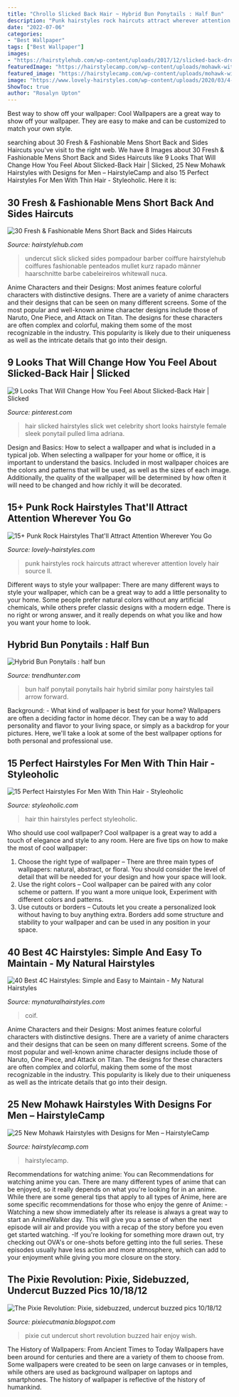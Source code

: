 ```yaml
---
title: "Chrollo Slicked Back Hair ~ Hybrid Bun Ponytails : Half Bun"
description: "Punk hairstyles rock haircuts attract wherever attention lovely hair source ll"
date: "2022-07-06"
categories:
- "Best Wallpaper"
tags: ["Best Wallpaper"]
images:
- "https://hairstylehub.com/wp-content/uploads/2017/12/slicked-back-drop-fade.jpg"
featuredImage: "https://hairstylecamp.com/wp-content/uploads/mohawk-with-designs-6.jpg"
featured_image: "https://hairstylecamp.com/wp-content/uploads/mohawk-with-designs-6.jpg"
image: "https://www.lovely-hairstyles.com/wp-content/uploads/2020/03/4-lovely-hairstyles.com-green-hair-color-110320209024.jpg"
ShowToc: true
author: "Rosalyn Upton"
---
```



Best way to show off your wallpaper:
Cool Wallpapers are a great way to show off your wallpaper. They are easy to make and can be customized to match your own style.

	

		
searching about 30 Fresh &amp; Fashionable Mens Short Back and Sides Haircuts you've visit to the right web. We have 8 Images about 30 Fresh &amp; Fashionable Mens Short Back and Sides Haircuts like 9 Looks That Will Change How You Feel About Slicked-Back Hair | Slicked, 25 New Mohawk Hairstyles with Designs for Men – HairstyleCamp and also 15 Perfect Hairstyles For Men With Thin Hair - Styleoholic. Here it is:
		
    
## 30 Fresh &amp; Fashionable Mens Short Back And Sides Haircuts

<img loading=lazy src="https://hairstylehub.com/wp-content/uploads/2017/12/slicked-back-drop-fade.jpg" onerror="this.onerror=null;this.src='https://tse3.mm.bing.net/th?id=OIP.BrR8Yv0oEISqkaEjnIlU-gAAAA&amp;pid=15.1';" alt="30 Fresh &amp; Fashionable Mens Short Back and Sides Haircuts">

_Source: hairstylehub.com_

>undercut slick slicked sides pompadour barber coiffure hairstylehub coiffures fashionable penteados mullet kurz rapado männer haarschnitte barbe cabeleireiros whitewall nuca. 

	

Anime Characters and their Designs: Most animes feature colorful characters with distinctive designs.
There are a variety of anime characters and their designs that can be seen on many different screens. Some of the most popular and well-known anime character designs include those of Naruto, One Piece, and Attack on Titan. The designs for these characters are often complex and colorful, making them some of the most recognizable in the industry. This popularity is likely due to their uniqueness as well as the intricate details that go into their design.

    
## 9 Looks That Will Change How You Feel About Slicked-Back Hair | Slicked

<img loading=lazy src="https://i.pinimg.com/736x/1a/ef/44/1aef44b1b3042bb5ed2ba2c78cc94ada.jpg" onerror="this.onerror=null;this.src='https://tse1.mm.bing.net/th?id=OIP.1QSuHVTKQ41hDXMjeJ52sQHaJ4&amp;pid=15.1';" alt="9 Looks That Will Change How You Feel About Slicked-Back Hair | Slicked">

_Source: pinterest.com_

>hair slicked hairstyles slick wet celebrity short looks hairstyle female sleek ponytail pulled lima adriana. 

	

Design and Basics: How to select a wallpaper and what is included in a typical job.
When selecting a wallpaper for your home or office, it is important to understand the basics. Included in most wallpaper choices are the colors and patterns that will be used, as well as the sizes of each image. Additionally, the quality of the wallpaper will be determined by how often it will need to be changed and how richly it will be decorated.

    
## 15+ Punk Rock Hairstyles That&#039;ll Attract Attention Wherever You Go

<img loading=lazy src="https://www.lovely-hairstyles.com/wp-content/uploads/2020/03/4-lovely-hairstyles.com-green-hair-color-110320209024.jpg" onerror="this.onerror=null;this.src='https://tse4.mm.bing.net/th?id=OIP.MtYjKLbHkoynuURGOqLixwHaLH&amp;pid=15.1';" alt="15+ Punk Rock Hairstyles That&#039;ll Attract Attention Wherever You Go">

_Source: lovely-hairstyles.com_

>punk hairstyles rock haircuts attract wherever attention lovely hair source ll. 

	

Different ways to style your wallpaper:
There are many different ways to style your wallpaper, which can be a great way to add a little personality to your home. Some people prefer natural colors without any artificial chemicals, while others prefer classic designs with a modern edge. There is no right or wrong answer, and it really depends on what you like and how you want your home to look.

    
## Hybrid Bun Ponytails : Half Bun

<img loading=lazy src="http://cdn.trendhunterstatic.com/thumbs/half-bun.jpeg" onerror="this.onerror=null;this.src='https://tse2.mm.bing.net/th?id=OIP.aFkqfd_8XEAG7rKWn7LHYwHaLI&amp;pid=15.1';" alt="Hybrid Bun Ponytails : half bun">

_Source: trendhunter.com_

>bun half ponytail ponytails hair hybrid similar pony hairstyles tail arrow forward. 

	

Background: - What kind of wallpaper is best for your home?
Wallpapers are often a deciding factor in home décor. They can be a way to add personality and flavor to your living space, or simply as a backdrop for your pictures. Here, we'll take a look at some of the best wallpaper options for both personal and professional use.

    
## 15 Perfect Hairstyles For Men With Thin Hair - Styleoholic

<img loading=lazy src="https://i.styleoholic.com/2016/03/15-Perfect-Hairstyles-For-Men-With-Thin-Hair-10.jpg" onerror="this.onerror=null;this.src='https://tse1.mm.bing.net/th?id=OIP.r7tvT8WBNKbFuimJj-VMSwAAAA&amp;pid=15.1';" alt="15 Perfect Hairstyles For Men With Thin Hair - Styleoholic">

_Source: styleoholic.com_

>hair thin hairstyles perfect styleoholic. 

	

Who should use cool wallpaper?
Cool wallpaper is a great way to add a touch of elegance and style to any room. Here are five tips on how to make the most of cool wallpaper: 
1) Choose the right type of wallpaper – There are three main types of wallpapers: natural, abstract, or floral. You should consider the level of detail that will be needed for your design and how your space will look. 
2) Use the right colors – Cool wallpaper can be paired with any color scheme or pattern. If you want a more unique look, Experiment with different colors and patterns. 
3) Use cutouts or borders – Cutouts let you create a personalized look without having to buy anything extra. Borders add some structure and stability to your wallpaper and can be used in any position in your space.

    
## 40 Best 4C Hairstyles: Simple And Easy To Maintain - My Natural Hairstyles

<img loading=lazy src="https://mynaturalhairstyles.com/wp-content/uploads/2019/12/cut-coif-4c.jpg" onerror="this.onerror=null;this.src='https://tse4.mm.bing.net/th?id=OIP.UQnEfWc-cdVmAsGA8fjy1wHaHa&amp;pid=15.1';" alt="40 Best 4C Hairstyles: Simple and Easy to Maintain - My Natural Hairstyles">

_Source: mynaturalhairstyles.com_

>coif. 

	

Anime Characters and their Designs: Most animes feature colorful characters with distinctive designs.
There are a variety of anime characters and their designs that can be seen on many different screens. Some of the most popular and well-known anime character designs include those of Naruto, One Piece, and Attack on Titan. The designs for these characters are often complex and colorful, making them some of the most recognizable in the industry. This popularity is likely due to their uniqueness as well as the intricate details that go into their design.

    
## 25 New Mohawk Hairstyles With Designs For Men – HairstyleCamp

<img loading=lazy src="https://hairstylecamp.com/wp-content/uploads/mohawk-with-designs-6.jpg" onerror="this.onerror=null;this.src='https://tse3.mm.bing.net/th?id=OIP.PKDAtlHw8uaUNLovccjcYAHaHA&amp;pid=15.1';" alt="25 New Mohawk Hairstyles with Designs for Men – HairstyleCamp">

_Source: hairstylecamp.com_

>hairstylecamp. 

	

Recommendations for watching anime: You can
Recommendations for watching anime you can. There are many different types of anime that can be enjoyed, so it really depends on what you're looking for in an anime. While there are some general tips that apply to all types of Anime, here are some specific recommendations for those who enjoy the genre of Anime: 
-Watching a new show immediately after its release is always a great way to start an AnimeWalker day. This will give you a sense of when the next episode will air and provide you with a recap of the story before you even get started watching. 
-If you're looking for something more drawn out, try checking out OVA's or one-shots before getting into the full series. These episodes usually have less action and more atmosphere, which can add to your enjoyment while giving you more closure on the story.

    
## The Pixie Revolution: Pixie, Sidebuzzed, Undercut Buzzed Pics 10/18/12

<img loading=lazy src="http://2.bp.blogspot.com/-akHEchGpVf8/UH_Y25J7NuI/AAAAAAAAC1s/B-lvo2Ufh5A/s1600/383359_10150548139032764_1340467767_n.jpg" onerror="this.onerror=null;this.src='https://tse3.mm.bing.net/th?id=OIP.72safVCy1Vz_J2qH5mbW4wHaFj&amp;pid=15.1';" alt="The Pixie Revolution: Pixie, sidebuzzed, undercut buzzed pics 10/18/12">

_Source: pixiecutmania.blogspot.com_

>pixie cut undercut short revolution buzzed hair enjoy wish. 

	

The History of Wallpapers: From Ancient Times to Today
Wallpapers have been around for centuries and there are a variety of them to choose from. Some wallpapers were created to be seen on large canvases or in temples, while others are used as background wallpaper on laptops and smartphones. The history of wallpaper is reflective of the history of humankind.

